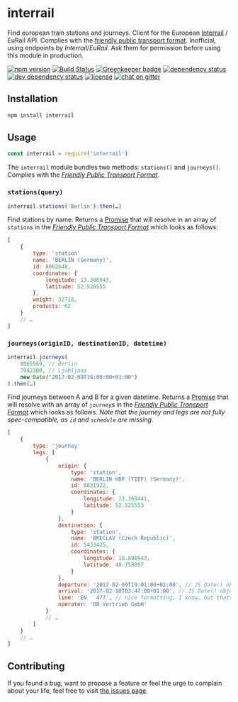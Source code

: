 # interrail

Find european train stations and journeys. Client for the European [Interrail](http://interrail.eu) / EuRail API. Complies with the [friendly public transport format](https://github.com/public-transport/friendly-public-transport-format). Inofficial, using endpoints by *Interrail/EuRail*. Ask them for permission before using this module in production.

[![npm version](https://img.shields.io/npm/v/interrail.svg)](https://www.npmjs.com/package/interrail)
[![Build Status](https://travis-ci.org/juliuste/interrail.svg?branch=master)](https://travis-ci.org/juliuste/interrail)
[![Greenkeeper badge](https://badges.greenkeeper.io/juliuste/interrail.svg)](https://greenkeeper.io/)
[![dependency status](https://img.shields.io/david/juliuste/interrail.svg)](https://david-dm.org/juliuste/interrail)
[![dev dependency status](https://img.shields.io/david/dev/juliuste/interrail.svg)](https://david-dm.org/juliuste/interrail#info=devDependencies)
[![license](https://img.shields.io/github/license/juliuste/interrail.svg?style=flat)](LICENSE)
[![chat on gitter](https://badges.gitter.im/juliuste.svg)](https://gitter.im/juliuste)

## Installation

```sh
npm install interrail
```

## Usage

```js
const interrail = require('interrail')
```

The `interrail` module bundles two methods: `stations()` and `journeys()`. Complies with the [*Friendly Public Transport Format*](https://github.com/public-transport/friendly-public-transport-format).

### `stations(query)`

```js
interrail.stations('Berlin').then(…)
```

Find stations by name. Returns a [Promise](https://developer.mozilla.org/en-US/docs/Web/JavaScript/Reference/Global_Objects/promise) that will resolve in an array of `station`s in the [*Friendly Public Transport Format*](https://github.com/public-transport/friendly-public-transport-format) which looks as follows:

```js
[
	{
		type: 'station'
		name: 'BERLIN (Germany)',
		id: 8062648,
		coordinates: {
			longitude: 13.386943,
			latitude: 52.520555
		},
		weight: 32718,
		products: 62
	}
	// …
]

```

### `journeys(originID, destinationID, datetime)`

```js
interrail.journeys(
	8065969, // Berlin
	7942300, // Ljubljana
	new Date("2017-02-09T19:00:00+01:00")
).then(…)
```

Find journeys between A and B for a given datetime. Returns a [Promise](https://developer.mozilla.org/en-US/docs/Web/JavaScript/Reference/Global_Objects/promise) that will resolve with an array of `journey`s in the [*Friendly Public Transport Format*](https://github.com/public-transport/friendly-public-transport-format) which looks as follows.
*Note that the journey and legs are not fully spec-compatible, as `id` and `schedule` are missing.*

```js
[
	{
		type: 'journey'
		legs: [
			{
				origin: {
					type: 'station',
					name: 'BERLIN HBF (TIEF) (Germany)',
					id: 8031922,
					coordinates: {
						longitude: 13.369441,
						latitude: 52.525553
					}
				},
				destination: {
					type: 'station',
					name: 'BRECLAV (Czech Republic)',
					id: 5433425,
					coordinates: {
						longitude: 16.896943,
						latitude: 48.758057
					}
				},
				departure: '2017-02-09T19:01:00+01:00', // JS Date() object
				arrival: '2017-02-10T03:47:00+01:00', // JS Date() object
				line: 'EN   477', // nice formatting, I know… but thats how the API returns it
				operator: 'DB Vertrieb GmbH'
			}
			// …
		]
	}
	// …
]
```

## Contributing

If you found a bug, want to propose a feature or feel the urge to complain about your life, feel free to visit [the issues page](https://github.com/juliuste/interrail/issues).
